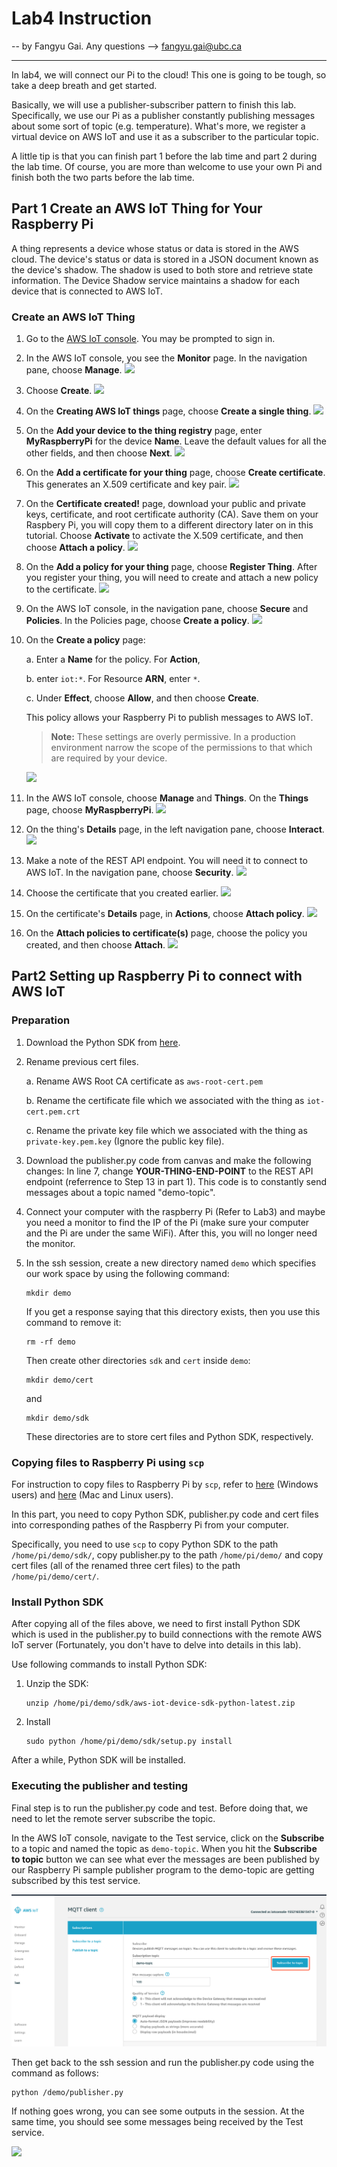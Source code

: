 # Lab4 Instruction

-- by Fangyu Gai. Any questions --> fangyu.gai@ubc.ca

---

In lab4, we will connect our Pi to the cloud! This one is going to be tough, so take a deep breath and get started.

Basically, we will use a publisher-subscriber pattern to finish this lab.
Specifically, we use our Pi as a publisher constantly publishing messages about some sort of topic (e.g. temperature).
What's more, we register a virtual device on AWS IoT and use it as a subscriber to the particular topic.

A little tip is that you can finish part 1 before the lab time and part 2 during the lab time. Of course, you are more than welcome to use your own Pi and finish both the two parts before the lab time.

## Part 1 Create an AWS IoT Thing for Your Raspberry Pi

A thing represents a device whose status or data is stored in the AWS cloud.
The device's status or data is stored in a JSON document known as the device's shadow.
The shadow is used to both store and retrieve state information.
The Device Shadow service maintains a shadow for each device that is connected to AWS IoT.

### Create an AWS IoT Thing

1. Go to the [AWS IoT console](https://console.aws.amazon.com/iot/home). You may be prompted to sign in.

2. In the AWS IoT console, you see the **Monitor** page. In the navigation pane, choose **Manage**.
    ![](https://docs.aws.amazon.com/iot/latest/developerguide/images/monitor-page.png)

3. Choose **Create**.
    ![](https://docs.aws.amazon.com/iot/latest/developerguide/images/sdk-create-thing.png)

4. On the **Creating AWS IoT things** page, choose **Create a single thing**.
    ![](https://docs.aws.amazon.com/iot/latest/developerguide/images/create-single-thing-new.png)

5. On the **Add your device to the thing registry** page, enter **MyRaspberryPi** for the device **Name**. Leave the default values for all the other fields, and then choose **Next**.
    ![](https://docs.aws.amazon.com/iot/latest/developerguide/images/add-device.png)

6. On the **Add a certificate for your thing** page, choose **Create certificate**. This generates an X.509 certificate and key pair.
    ![](https://docs.aws.amazon.com/iot/latest/developerguide/images/console-create-cert.png)

7. On the **Certificate created!** page, download your public and private keys, certificate, and root certificate authority (CA). Save them on your Raspbery Pi, you will copy them to a different directory later on in this tutorial. Choose **Activate** to activate the X.509 certificate, and then choose **Attach a policy**.
    ![](https://docs.aws.amazon.com/iot/latest/developerguide/images/sdk-attach-policy.png)

8. On the **Add a policy for your thing** page, choose **Register Thing**. After you register your thing, you will need to create and attach a new policy to the certificate.
    ![](https://docs.aws.amazon.com/iot/latest/developerguide/images/add-policy-for-thing.png)

9. On the AWS IoT console, in the navigation pane, choose **Secure** and **Policies**. In the Policies page, choose **Create a policy**.
    ![](https://docs.aws.amazon.com/iot/latest/developerguide/images/raspi-create-policy.png)

10. On the **Create a policy** page:

    a. Enter a **Name** for the policy. For **Action**,

    b. enter `iot:*`. For Resource **ARN**, enter `*`.

    c. Under **Effect**, choose **Allow**, and then choose **Create**.

    This policy allows your Raspberry Pi to publish messages to AWS IoT.

    > **Note:** These settings are overly permissive. In a production environment narrow the scope of the permissions to that which are required by your device.

    ![](https://docs.aws.amazon.com/iot/latest/developerguide/images/create-policy-raspberry.png)

11. In the AWS IoT console, choose **Manage** and **Things**. On the **Things** page, choose **MyRaspberryPi**.
    ![](https://docs.aws.amazon.com/iot/latest/developerguide/images/choose-thing-raspberry.png)

12. On the thing's **Details** page, in the left navigation pane, choose **Interact**.
    ![](https://docs.aws.amazon.com/iot/latest/developerguide/images/thing-details-interact-raspberry.png)

13. Make a note of the REST API endpoint. You will need it to connect to AWS IoT. In the navigation pane, choose **Security**.
    ![](https://docs.aws.amazon.com/iot/latest/developerguide/images/thing-rest-api-raspberry.png)

14. Choose the certificate that you created earlier.
    ![](https://docs.aws.amazon.com/iot/latest/developerguide/images/choose-certificates-raspberry.png)

15. On the certificate's **Details** page, in **Actions**, choose **Attach policy**.
    ![](https://docs.aws.amazon.com/iot/latest/developerguide/images/attach-policy-to-cert-raspberry.png)

16. On the **Attach policies to certificate(s)** page, choose the policy you created, and then choose **Attach**.
    ![](https://docs.aws.amazon.com/iot/latest/developerguide/images/attach-policy-to-cert-raspberry-2.png)

## Part2 Setting up Raspberry Pi to connect with AWS IoT

### Preparation

1. Download the Python SDK from [here](https://s3.amazonaws.com/aws-iot-device-sdk-python/aws-iot-device-sdk-python-latest.zip).

2. Rename previous cert files.

    a. Rename AWS Root CA certificate as `aws-root-cert.pem`

    b. Rename the certificate file which we associated with the thing as `iot-cert.pem.crt`

    c. Rename the private key file which we associated with the thing as `private-key.pem.key` (Ignore the public key file).

3. Download the publisher.py code from canvas and make the following changes: In line 7, change **YOUR-THING-END-POINT** to the REST API endpoint (referrence to Step 13 in part 1). This code is to constantly send messages about a topic named "demo-topic".

4. Connect your computer with the raspberry Pi (Refer to Lab3) and maybe you need a monitor to find the IP of the Pi (make sure your computer and the Pi are under the same WiFi). After this, you will no longer need the monitor.

5. In the ssh session, create a new directory named `demo` which specifies our work space by using the following command:

    ```
    mkdir demo
    ```
    If you get a response saying that this directory exists, then you use this command to remove it:
    
    ```
    rm -rf demo
    ```
    Then create other directories `sdk` and `cert` inside `demo`:

    ```
    mkdir demo/cert
    ```
    and 

    ```
    mkdir demo/sdk
    ```
    These directories are to store cert files and Python SDK, respectively.

### Copying files to Raspberry Pi using `scp`

For instruction to copy files to Raspberry Pi by `scp`, refer to [here](https://it.cornell.edu/managed-servers/transfer-files-using-putty) (Windows users) and [here](https://kb.iu.edu/d/agye) (Mac and Linux users).

In this part, you need to copy Python SDK, publisher.py code and cert files into corresponding pathes of the Raspberry Pi from your computer.

Specifically, you need to use `scp` to copy Python SDK to the path `/home/pi/demo/sdk/`, copy publisher.py to the path `/home/pi/demo/` and copy cert files (all of the renamed three cert files) to the path `/home/pi/demo/cert/`.

### Install Python SDK

After copying all of the files above, we need to first install Python SDK which is used in the publisher.py to build connections with the remote AWS IoT server (Fortunately, you don't have to delve into details in this lab).

Use following commands to install Python SDK:

1. Unzip the SDK:
    ```
    unzip /home/pi/demo/sdk/aws-iot-device-sdk-python-latest.zip
    ```
2. Install
    ```
    sudo python /home/pi/demo/sdk/setup.py install
    ```

After a while, Python SDK will be installed.

### Executing the publisher and testing

Final step is to run the publisher.py code and test.
Before doing that, we need to let the remote server subscribe the topic.

In the AWS IoT console, navigate to the Test service, click on the **Subscribe** to a topic and named the topic as `demo-topic`.
When you hit the **Subscribe to topic** button we can see what ever the messages are been published by our Raspberry Pi sample publisher program to the demo-topic are getting subscribed by this test service.

![](./figures/test.png)

Then get back to the ssh session and run the publisher.py code using the command as follows:

```
python /demo/publisher.py
```

If nothing goes wrong, you can see some outputs in the session.
At the same time, you should see some messages being received by the Test service.

![](https://cdn-images-1.medium.com/max/1600/1*_Rbk7NGAfpU2QX2WEyclmw.png)
